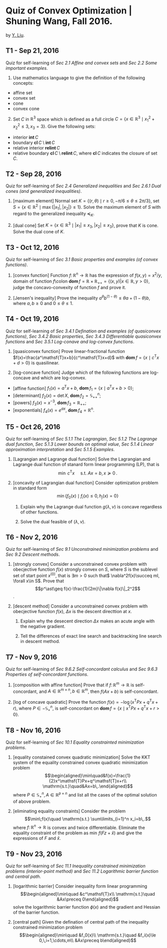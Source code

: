 # Quiz of Convex Optimization | Shuning Wang, Fall 2016.
by [Y. Liu](https://github.com/liuyang12 "liuyang12").
## T1 - Sep 21, 2016
Quiz for self-learning of *Sec 2.1 Affine and convex sets* and *Sec 2.2 Some important examples*.
1.  Use mathematics language to give the definition of the following concepts:
*  affine set
*  convex set
*  cone
*  convex cone

2.  Set $C$ in $\mathbb{R}^3$ space which is defined as a full circle $C=\{x\in\mathbb{R}^3 \mid x_1^2+x_2^2\leq 3, x_3=3\}$. Give the following sets:
*  interior $\mathbf{int}\,C$
*  boundary $\mathbf{cl}\,C\setminus \mathbf{int}\,C$
*  relative interior $\mathbf{relint}\,C$
*  relative boundary $\mathbf{cl}\,C\setminus\mathbf{relint}\,C$, where $\mathbf{cl}\,C$ indicates the closure of set $C$.

## T2 - Sep 28, 2016
Quiz for self-learning of *Sec 2.4 Generalized inequalities* and *Sec 2.6.1 Dual cones (and generalized inequalities)*.
1. [maximum element] Normal set $K=\{(r,\theta)\mid r\geq 0,-\pi/6\leq\theta\leq2\pi/3\}$, set $S=\{x\in\mathbb{R}^2\mid\max\{|x_1|,|x_2|\}\leq 1\}$. Solve the maximum element of $S$ with regard to the generalized inequality $\preceq_K$.

2. [dual cone] Set $K=\{x\in\mathbb{R}^3\mid|x_1|\leq x_3,|x_2|\leq x_3\}$, prove that $K$ is cone. Solve the dual cone of $K$.

## T3 - Oct 12, 2016
Quiz for self-learning of *Sec 3.1 Basic properties and examples (of convex functions)*.
1. [convex function] Function $f\colon\mathbb{R}^n\to \mathbb{R}$ has the expression of $f(x,y)=x^2/y$, domain of function $f$\colon $\mathbf{dom}\, f=\mathbb{R}\times\mathbb{R}_{++}=\{(x,y)|x\in\mathbb{R},y>0\}$, judge the concavo-convexity of function $f$ and prove it.

2. [Jensen's inequality] Prove the inequality $a^\theta b^{(1-\theta)}\le \theta a+(1-\theta)b$, where $a,b\ge 0$ and $0\le\theta\le 1$.

## T4 - Oct 19, 2016
Quiz for self-learning of *Sec 3.4.1 Defination and examples (of quasiconvex functions)*, *Sec 3.4.2 Basic properties*, *Sec 3.4.3 Differentiable quasiconvex functions* and *Sec 3.5.1 Log-conave and log-convex functions*.
1. [quasiconvex function] Prove linear-fractional function $f(x)=\frac{a^\mathsf{T}x+b}{c^\mathsf{T}x+d}$ with $\mathbf{dom}\,f=\{x\mid c^\mathsf{T}x+d>0\}$ is quasilinear.

2. [log-concave function] Judge which of the following functions are log-concave and which are log-convex.
*  [affine function] $f_1(x)=a^\mathsf{T}x+b$, $\mathbf{dom}\,f_1=\{x\mid a^\mathsf{T}x+b>0\}$;
*  [determinant] $f_2(x)=\mathrm{det}\,X$, $\mathbf{dom}\,f_2=\mathbb{S}^n_\mathsf{++}$;
*  [powers] $f_3(x)=x^{-3}$, $\mathbf{dom}\,f_3=\mathbb{R}_\mathsf{++}$;
*  [exponentials] $f_4(x)=e^{ax}$, $\mathbf{dom}\,f_4=\mathbb{R}^n$.

## T5 - Oct 26, 2016
Quiz for self-learning of *Sec 5.1.1 The Lagrangian*, *Sec 5.1.2 The Lagrange dual function*, *Sec 5.1.3 Lower bounds on optimal value*, *Sec 5.1.4 Linear approximation interpretation* and *Sec 5.1.5 Examples*.
1. [Lagrangian and Lagrange dual function] Solve the Lagrangian and Lagrange dual function of stanard form linear programming (LP), that is $$\min\;c^\mathsf{T}x\,\quad \mathrm{s.t.}\; Ax=b, x\succeq 0\,.$$

2. [concavity of Lagrangian dual function] Consider optimization problem in standard form $$\min\{f_0(x)\mid f_i(x)\le 0,h_j(x)=0\}$$
   1) Explain why the Lagrange dual function $g(\lambda,\nu)$ is concave regardless of other functions.
   
   2) Solve the dual feasible of $(\lambda,\nu)$.
   
## T6 - Nov 2, 2016
Quiz for self-learning of *Sec 9.1 Unconstrained minimization problems* and *Sec 9.2 Descent methods*.
1. [strongly convex] Consider a unconstrained convex problem with obecjective function $f(x)$ strongly convex on $S$, where $S$ is the sublevel set of start point $x^{(0)}$, that is $\exists m>0$ such that$ \nabla^2f(x)\succeq mI, \forall x\in S$. Prove that $$p^\ast\geq f(x)-\frac{1}{2m}\|\nabla f(x)\|_2^2$$.

2. [descent method] Consider a unconstrained convex problem with obecjective function $f(x)$, $\Delta x$ is the descent directtion at $x$.
    
    1) Explain why the desecent direction $\Delta x$ makes an acute angle with the negative gradient.

    2) Tell the differences of exact line search and backtracking line search in descent method.

## T7 - Nov 9, 2016
Quiz for self-learning of *Sec 9.6.2 Self-concordant calculus* and *Sec 9.6.3 Properties of self-concordant functions*.
1. [composition with affine function] Prove that if $f\colon\mathbb{R}^m\to \mathbb{R}$ is self-concordant, and $A\in\mathbb{R}^{m\times n},b\in\mathbb{R}^m$, then $f(Ax+b)$ is self-concordant.

2. [log of concave quadratic] Prove the function $f(x)=-\log(x^\mathsf{T}Px+q^\mathsf{T}x+r)$, where $P\in-\mathbb{S}_+^n$, is self-concordant on $\mathbf{dom}\,f=\{x\mid x^\mathsf{T}Px+q^\mathsf{T}x+r>0\}$.

## T8 - Nov 16, 2016
Quiz for self-learning of *Sec 10.1 Equality constrainted minimization problems*.
1. [equality constained convex quadratic minimization] Solve the KKT system of the equality constrained convex quadratic minimization problem
$$\begin{aligned}\min\quad&f(x)=\frac{1}{2}x^\mathsf{T}Px+q^\mathsf{T}x+r\\ \mathrm{s.t.}\quad&Ax=b\,.\end{aligned}$$
where $P\in\mathbb{S}_+^n, A\in\mathbb{R}^{p\times n}$ and list all the cases of the optimal solution of above problem.

2. [eliminating equality constraints] Consider the problem $$\min\;f(x)\quad \mathrm{s.t.} \sum\limits_{i=1}^n x_i=b\,.$$ where $f\colon\mathbb{R}^n\to\mathbb{R}$ is convex and twice differentiable. Eliminate the equality constraint of the problem as $\min\,f(Fz+\hat{x})$ and give the expressions of $F$ and $\hat{x}$.

## T9 - Nov 23, 2016
Quiz for self-learning of *Sec 11.1 Inequality constrained minimization problems (interior-point method)* and *Sec 11.2 Logarithmic barrier function and central path*.
1. [logarithmic barrier] Consider inequality form linear programming
$$\begin{aligned}\min\quad &c^\mathsf{T}x\\ \mathrm{s.t.}\quad &Ax\preceq 0\end{aligned}$$
solve the logarithmic barrier function $\phi(x)$ and the gradient and Hessian of the barrier function.

2. [central path] Given the defination of central path of the inequality constrained minimization problem
$$\begin{aligned}\min\quad &f_0(x)\\ \mathrm{s.t.}\quad &f_i(x)\le 0,\,i=1,\cdots,m\\ &Ax\preceq b\end{aligned}$$